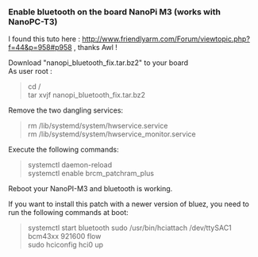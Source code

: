 ### Enable bluetooth on the board NanoPi M3 (works with NanoPC-T3)

I found this tuto here : http://www.friendlyarm.com/Forum/viewtopic.php?f=44&p=958#p958 , thanks Awl !   

Download "nanopi_bluetooth_fix.tar.bz2" to your board  
As user root :  
> cd /  
> tar xvjf nanopi_bluetooth_fix.tar.bz2  

 Remove the two dangling services:  
 > rm /lib/systemd/system/hwservice.service  
 > rm /lib/systemd/system/hwservice_monitor.service  

Execute the following commands: 
> systemctl daemon-reload  
> systemctl enable brcm_patchram_plus  

Reboot your NanoPI-M3 and bluetooth is working.

If you want to install this patch with a newer version of bluez, you need to run the following commands at boot:
> systemctl start bluetooth
> sudo /usr/bin/hciattach /dev/ttySAC1 bcm43xx 921600 flow  
> sudo hciconfig hci0 up  